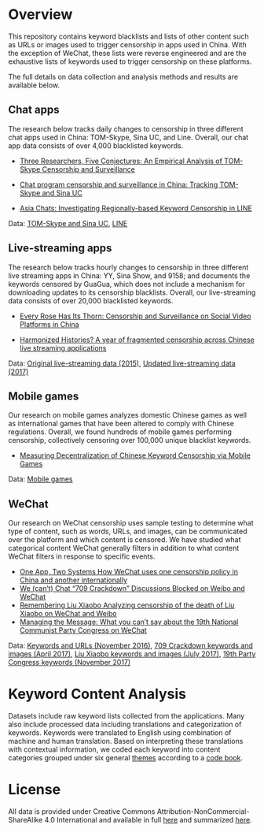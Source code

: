 Overview
========

This repository contains keyword blacklists and lists of other content such as URLs or images used to trigger censorship in apps used in China.  With the exception of WeChat, these lists were reverse engineered and are the exhaustive lists of keywords used to trigger censorship on these platforms.

The full details on data collection and analysis methods and results are available below.

## Chat apps

The research below tracks daily changes to censorship in three different chat apps used in China:  TOM-Skype, Sina UC, and Line.  Overall, our chat app data consists of over 4,000 blacklisted keywords.

* [Three Researchers, Five Conjectures: An Empirical Analysis of TOM-Skype Censorship and Surveillance](https://www.usenix.org/legacy/event/foci11/tech/final_files/Knockel.pdf)

* [Chat program censorship and surveillance in China: Tracking TOM-Skype and Sina UC](http://firstmonday.org/ojs/index.php/fm/article/view/4628/3727)

* [Asia Chats: Investigating Regionally-based Keyword Censorship in LINE](https://citizenlab.org/2013/11/asia-chats-investigatingregionally-based-keyword-censorship-line/)

Data: [TOM-Skype and Sina UC](https://github.com/citizenlab/chat-censorship/tree/master/TOM-Skype--Sina-UC), [LINE](https://github.com/citizenlab/chat-censorship/tree/master/LINE)

## Live-streaming apps

The research below tracks hourly changes to censorship in three different live streaming apps in China:  YY, Sina Show, and 9158; and documents the keywords censored by GuaGua, which does not include a mechanism for downloading updates to its censorship blacklists.  Overall, our live-streaming data consists of over 20,000 blacklisted keywords.

* [Every Rose Has Its Thorn: Censorship and Surveillance on Social Video Platforms in China](https://www.usenix.org/conference/foci15/workshop-program/presentation/knockel)

* [Harmonized Histories? A year of fragmented censorship across Chinese live streaming applications](https://netalert.me/assets/harmonized-histories/harmonized-histories.pdf)

Data: [Original live-streaming data (2015)](https://github.com/citizenlab/chat-censorship/tree/master/SVP), [Updated live-streaming data (2017)](https://github.com/citizenlab/chat-censorship/tree/master/livestream)

## Mobile games

Our research on mobile games analyzes domestic Chinese games as well as international games that have been altered to comply with Chinese regulations.  Overall, we found hundreds of mobile games performing censorship, collectively censoring over 100,000 unique blacklist keywords.

* [Measuring Decentralization of Chinese Keyword Censorship via Mobile Games](https://www.usenix.org/conference/foci17/workshop-program/presentation/knockel)

Data: [Mobile games](https://github.com/citizenlab/chat-censorship/tree/master/chinese-games)

## WeChat

Our research on WeChat censorship uses sample testing to determine what type of content, such as words, URLs, and images, can be communicated over the platform and which content is censored.  We have studied what categorical content WeChat generally filters in addition to what content WeChat filters in response to specific events.

* [One App, Two Systems How WeChat uses one censorship policy in China and another internationally](https://citizenlab.ca/2016/11/wechat-china-censorship-one-app-two-systems/)
* [We (can’t) Chat “709 Crackdown” Discussions Blocked on Weibo and WeChat](https://citizenlab.ca/2017/04/we-cant-chat-709-crackdown-discussions-blocked-on-weibo-and-wechat/)
* [Remembering Liu Xiaobo Analyzing censorship of the death of Liu Xiaobo on WeChat and Weibo](https://citizenlab.ca/2017/07/analyzing-censorship-of-the-death-of-liu-xiaobo-on-wechat-and-weibo/)
* [Managing the Message: What you can’t say about the 19th National Communist Party Congress on WeChat](https://citizenlab.ca/2017/11/managing-message-censorship-19th-national-communist-party-congress-wechat/)

Data: [Keywords and URLs (November 2016)](https://github.com/citizenlab/chat-censorship/tree/master/wechat/one_app_two_systems), [709 Crackdown keywords and images (April 2017)](https://github.com/citizenlab/chat-censorship/tree/master/wechat/709crackdown), [Liu Xiaobo keywords and images (July 2017)](https://github.com/citizenlab/chat-censorship/tree/master/wechat/lxb), [19th Party Congress keywords (November 2017)](https://github.com/citizenlab/chat-censorship/tree/master/wechat/ncpc19)

Keyword Content Analysis 
========
Datasets include raw keyword lists collected from the applications.  Many also include processed data including translations and categorization of keywords.  Keywords were translated to English using combination of machine and human translation. Based on interpreting these translations with contextual information, we coded each keyword into content categories grouped under six general [themes](https://github.com/citizenlab/chat-censorship/blob/master/themes_keyword_censorship.csv) according to a [code book](https://github.com/citizenlab/chat-censorship/blob/master/categories_keyword_censorship.csv).

License
========

All data is provided under Creative Commons
Attribution-NonCommercial-ShareAlike 4.0 International and available in full
[here](https://creativecommons.org/licenses/by-nc-sa/4.0/legalcode) and summarized
[here](https://creativecommons.org/licenses/by-nc-sa/4.0/).
